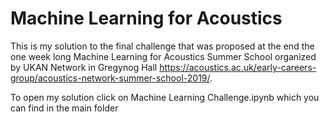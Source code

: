 # Machine Learning for Acoustics

This is my solution to the final challenge that was proposed at the end the one week long Machine Learning for Acoustics Summer School organized by UKAN Network in Gregynog Hall https://acoustics.ac.uk/early-careers-group/acoustics-network-summer-school-2019/.

To open my solution click on Machine Learning Challenge.ipynb which you can find in the main folder
